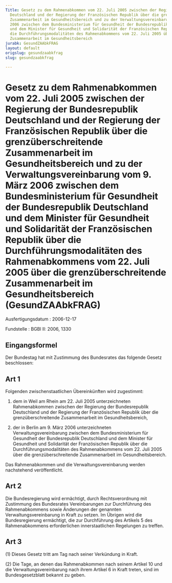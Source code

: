 ```yaml
---
Title: Gesetz zu dem Rahmenabkommen vom 22. Juli 2005 zwischen der Regierung der Bundesrepublik
  Deutschland und der Regierung der Französischen Republik über die grenzüberschreitende
  Zusammenarbeit im Gesundheitsbereich und zu der Verwaltungsvereinbarung vom 9. März
  2006 zwischen dem Bundesministerium für Gesundheit der Bundesrepublik Deutschland
  und dem Minister für Gesundheit und Solidarität der Französischen Republik über
  die Durchführungsmodalitäten des Rahmenabkommens vom 22. Juli 2005 über die grenzüberschreitende
  Zusammenarbeit im Gesundheitsbereich
jurabk: GesundZAAbkFRAG
layout: default
origslug: gesundzaabkfrag
slug: gesundzaabkfrag

---
```


# Gesetz zu dem Rahmenabkommen vom 22. Juli 2005 zwischen der Regierung der Bundesrepublik Deutschland und der Regierung der Französischen Republik über die grenzüberschreitende Zusammenarbeit im Gesundheitsbereich und zu der Verwaltungsvereinbarung vom 9. März 2006 zwischen dem Bundesministerium für Gesundheit der Bundesrepublik Deutschland und dem Minister für Gesundheit und Solidarität der Französischen Republik über die Durchführungsmodalitäten des Rahmenabkommens vom 22. Juli 2005 über die grenzüberschreitende Zusammenarbeit im Gesundheitsbereich (GesundZAAbkFRAG)

Ausfertigungsdatum
:   2006-12-17

Fundstelle
:   BGBl II: 2006, 1330



## Eingangsformel

Der Bundestag hat mit Zustimmung des Bundesrates das folgende Gesetz beschlossen:


## Art 1

Folgenden zwischenstaatlichen Übereinkünften wird zugestimmt:

1.  dem in Weil am Rhein am 22. Juli 2005 unterzeichneten Rahmenabkommen zwischen der Regierung der Bundesrepublik Deutschland und der Regierung der Französischen Republik über die grenzüberschreitende Zusammenarbeit im Gesundheitsbereich,


2.  der in Berlin am 9. März 2006 unterzeichneten Verwaltungsvereinbarung zwischen dem Bundesministerium für Gesundheit der Bundesrepublik Deutschland und dem Minister für Gesundheit und Solidarität der Französischen Republik über die Durchführungsmodalitäten des Rahmenabkommens vom 22. Juli 2005 über die grenzüberschreitende Zusammenarbeit im Gesundheitsbereich.



Das Rahmenabkommen und die Verwaltungsvereinbarung werden nachstehend veröffentlicht.


## Art 2

Die Bundesregierung wird ermächtigt, durch Rechtsverordnung mit Zustimmung des Bundesrates Vereinbarungen zur Durchführung des Rahmenabkommens sowie Änderungen der genannten Verwaltungsvereinbarung in Kraft zu setzen. Im Übrigen wird die Bundesregierung ermächtigt, die zur Durchführung des Artikels 5 des Rahmenabkommens erforderlichen innerstaatlichen Regelungen zu treffen.


## Art 3

(1) Dieses Gesetz tritt am Tag nach seiner Verkündung in Kraft.

(2) Die Tage, an denen das Rahmenabkommen nach seinem Artikel 10 und die Verwaltungsvereinbarung nach ihrem Artikel 6 in Kraft treten, sind im Bundesgesetzblatt bekannt zu geben.

